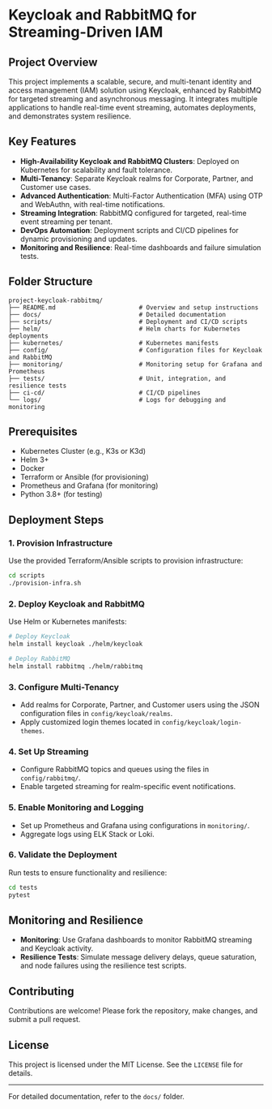 # Keycloak and RabbitMQ for Streaming-Driven IAM

## Project Overview
This project implements a scalable, secure, and multi-tenant identity and access management (IAM) solution using Keycloak, enhanced by RabbitMQ for targeted streaming and asynchronous messaging. It integrates multiple applications to handle real-time event streaming, automates deployments, and demonstrates system resilience.

## Key Features
- **High-Availability Keycloak and RabbitMQ Clusters**: Deployed on Kubernetes for scalability and fault tolerance.
- **Multi-Tenancy**: Separate Keycloak realms for Corporate, Partner, and Customer use cases.
- **Advanced Authentication**: Multi-Factor Authentication (MFA) using OTP and WebAuthn, with real-time notifications.
- **Streaming Integration**: RabbitMQ configured for targeted, real-time event streaming per tenant.
- **DevOps Automation**: Deployment scripts and CI/CD pipelines for dynamic provisioning and updates.
- **Monitoring and Resilience**: Real-time dashboards and failure simulation tests.

## Folder Structure
```
project-keycloak-rabbitmq/
├── README.md                       # Overview and setup instructions
├── docs/                           # Detailed documentation
├── scripts/                        # Deployment and CI/CD scripts
├── helm/                           # Helm charts for Kubernetes deployments
├── kubernetes/                     # Kubernetes manifests
├── config/                         # Configuration files for Keycloak and RabbitMQ
├── monitoring/                     # Monitoring setup for Grafana and Prometheus
├── tests/                          # Unit, integration, and resilience tests
├── ci-cd/                          # CI/CD pipelines
└── logs/                           # Logs for debugging and monitoring
```

## Prerequisites
- Kubernetes Cluster (e.g., K3s or K3d)
- Helm 3+
- Docker
- Terraform or Ansible (for provisioning)
- Prometheus and Grafana (for monitoring)
- Python 3.8+ (for testing)

## Deployment Steps

### 1. Provision Infrastructure
Use the provided Terraform/Ansible scripts to provision infrastructure:
```bash
cd scripts
./provision-infra.sh
```

### 2. Deploy Keycloak and RabbitMQ
Use Helm or Kubernetes manifests:
```bash
# Deploy Keycloak
helm install keycloak ./helm/keycloak

# Deploy RabbitMQ
helm install rabbitmq ./helm/rabbitmq
```

### 3. Configure Multi-Tenancy
- Add realms for Corporate, Partner, and Customer users using the JSON configuration files in `config/keycloak/realms`.
- Apply customized login themes located in `config/keycloak/login-themes`.

### 4. Set Up Streaming
- Configure RabbitMQ topics and queues using the files in `config/rabbitmq/`.
- Enable targeted streaming for realm-specific event notifications.

### 5. Enable Monitoring and Logging
- Set up Prometheus and Grafana using configurations in `monitoring/`.
- Aggregate logs using ELK Stack or Loki.

### 6. Validate the Deployment
Run tests to ensure functionality and resilience:
```bash
cd tests
pytest
```

## Monitoring and Resilience
- **Monitoring**: Use Grafana dashboards to monitor RabbitMQ streaming and Keycloak activity.
- **Resilience Tests**: Simulate message delivery delays, queue saturation, and node failures using the resilience test scripts.

## Contributing
Contributions are welcome! Please fork the repository, make changes, and submit a pull request.

## License
This project is licensed under the MIT License. See the `LICENSE` file for details.

---

For detailed documentation, refer to the `docs/` folder.